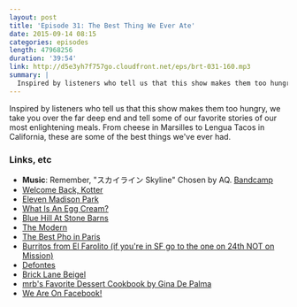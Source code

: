 ```yaml
---
layout: post
title: 'Episode 31: The Best Thing We Ever Ate'
date: 2015-09-14 08:15
categories: episodes
length: 47968256
duration: '39:54'
link: http://d5e3yh7f757go.cloudfront.net/eps/brt-031-160.mp3
summary: |
  Inspired by listeners who tell us that this show makes them too hungry, we take you over the far deep end and tell some of our favorite stories of our most enlightening meals. From cheese in Marsilles to Lengua Tacos in California, these are some of the best things we've ever had.
---
```

Inspired by listeners who tell us that this show makes them too hungry, we take you over the far deep end and tell some of our favorite stories of our most enlightening meals. From cheese in Marsilles to Lengua Tacos in California, these are some of the best things we've ever had.

<!-- more -->

### Links, etc

* <strong>Music</strong>: Remember, "スカイライン Skyline" Chosen by AQ. [Bandcamp](https://dreamcatalogue.bandcamp.com/track/skyline)
* [Welcome Back, Kotter](https://en.wikipedia.org/wiki/Welcome_Back,_Kotter)
* [Eleven Madison Park](http://elevenmadisonpark.com/)
* [What Is An Egg Cream?](https://en.wikipedia.org/wiki/Egg_cream)
* [Blue Hill At Stone Barns](https://www.bluehillfarm.com/dine/stone-barns)
* [The Modern](http://www.themodernnyc.com/)
* [The Best Pho in Paris](http://www.tripadvisor.com/Restaurant_Review-g187147-d719829-Reviews-Pho_14-Paris_Ile_de_France.html)
* [Burritos from El Farolito (if you're in SF go to the one on 24th NOT on Mission)](http://www.yelp.com/biz/el-farolito-san-francisco-2)
* [Defontes](http://defontesofbrooklyn.com/)
* [Brick Lane Beigel](http://www.tripadvisor.com/Restaurant_Review-g186338-d717862-Reviews-Brick_Lane_Beigel_Bakery-London_England.html)
* [mrb's Favorite Dessert Cookbook by Gina De Palma](http://amzn.to/1KmZeVZ)
* [We Are On Facebook!](https://www.facebook.com/beatsryetypes)
